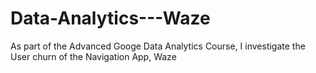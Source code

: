 # Data-Analytics---Waze
As part of the Advanced Googe Data Analytics Course, I investigate the User churn of the Navigation App, Waze
